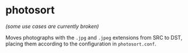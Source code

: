 # photosort

_(some use cases are currently broken)_

Moves photographs with the `.jpg` and `.jpeg` extensions from SRC to DST,
placing them according to the configuration in `photosort.conf`.
